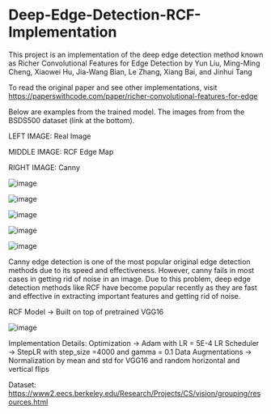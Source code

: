 # Deep-Edge-Detection-RCF-Implementation

This project is an implementation of the deep edge detection method known as Richer Convolutional Features for Edge Detection by Yun Liu, Ming-Ming Cheng, Xiaowei Hu, Jia-Wang Bian, Le Zhang, Xiang Bai, and Jinhui Tang

To read the original paper and see other implementations, visit https://paperswithcode.com/paper/richer-convolutional-features-for-edge

Below are examples from the trained model. The images from from the BSDS500 dataset (link at the bottom). 

LEFT IMAGE: Real Image

MIDDLE IMAGE: RCF Edge Map

RIGHT IMAGE: Canny


![image](https://github.com/nickd16/Deep-Edge-Detection---RCF-Implementation/assets/108239710/72d2a0ef-73f3-4df8-9f08-440ea7012b4d)


![image](https://github.com/nickd16/Deep-Edge-Detection---RCF-Implementation/assets/108239710/45bd96e0-1aa9-409b-92de-c055847105c5)


![image](https://github.com/nickd16/Deep-Edge-Detection---RCF-Implementation/assets/108239710/6241d1ff-49b1-4546-8411-b12d73b5c565)


![image](https://github.com/nickd16/Deep-Edge-Detection---RCF-Implementation/assets/108239710/0a7c6810-c0c5-4460-af31-84b1515bad09)


![image](https://github.com/nickd16/Deep-Edge-Detection---RCF-Implementation/assets/108239710/3f2a1dfd-8750-4cbc-bcd8-acce3a083bd7)


Canny edge detection is one of the most popular original edge detection methods due to its speed and effectiveness. However, canny fails in most cases in getting rid of noise in an image. Due to this problem, deep edge detection methods like RCF have become popular recently as they are fast and effective in extracting important features and getting rid of noise. 


RCF Model -> Built on top of pretrained VGG16 

![image](https://github.com/nickd16/Deep-Edge-Detection---RCF-Implementation/assets/108239710/c933d490-b650-45d4-8ffa-5d4c089e642e)


Implementation Details:
Optimization -> Adam with LR = 5E-4
LR Scheduler -> StepLR with step_size =4000 and gamma = 0.1
Data Augmentations -> Normalization by mean and std for VGG16 and random horizontal and vertical flips

Dataset: https://www2.eecs.berkeley.edu/Research/Projects/CS/vision/grouping/resources.html

